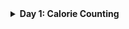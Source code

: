 <details>
<summary><b>Day 1: Calorie Counting</b></summary>
<p>
The Elves take turns writing down the number of Calories contained by the various meals, snacks, rations, etc. that they've brought with them, one item per line. Each Elf separates their own inventory from the previous Elf's inventory (if any) by a blank line.
```
1000
2000
3000

4000

5000
6000

7000
8000
9000

10000
```

### Part 1:
Find the Elf carrying the most Calories. How many total Calories is that Elf carrying?

### Part 2:
Find the top three Elves carrying the most Calories. How many Calories are those Elves carrying in total?

</p>
</details>